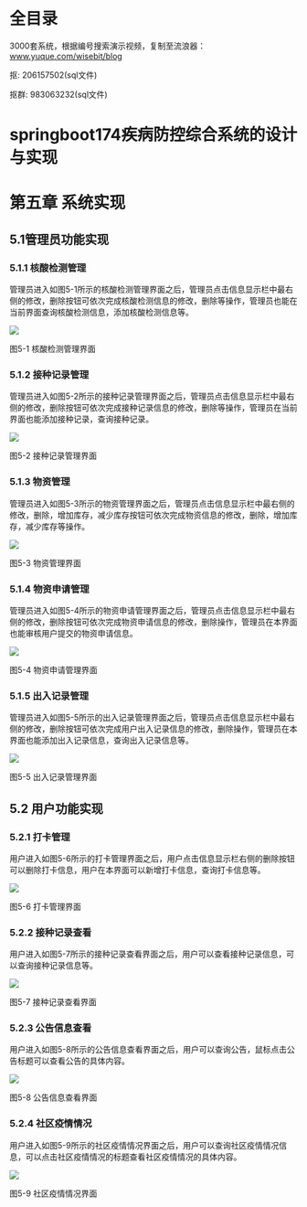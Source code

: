 # 全目录

3000套系统，根据编号搜索演示视频，复制至流浪器：www.yuque.com/wisebit/blog


<p>抠: 206157502(sql文件)</p>
<p>抠群: 983063232(sql文件)</p>


# springboot174疾病防控综合系统的设计与实现
# 第五章 系统实现
## 5.1管理员功能实现
### 5.1.1 核酸检测管理
管理员进入如图5-1所示的核酸检测管理界面之后，管理员点击信息显示栏中最右侧的修改，删除按钮可依次完成核酸检测信息的修改，删除等操作，管理员也能在当前界面查询核酸检测信息，添加核酸检测信息等。

![](/md/blog.015.png)

图5-1 核酸检测管理界面
### 5.1.2 接种记录管理
管理员进入如图5-2所示的接种记录管理界面之后，管理员点击信息显示栏中最右侧的修改，删除按钮可依次完成接种记录信息的修改，删除等操作，管理员在当前界面也能添加接种记录，查询接种记录。

![](/md/blog.016.png)

图5-2 接种记录管理界面
### 5.1.3 物资管理
管理员进入如图5-3所示的物资管理界面之后，管理员点击信息显示栏中最右侧的修改，删除，增加库存，减少库存按钮可依次完成物资信息的修改，删除，增加库存，减少库存等操作。

![](/md/blog.017.png)

图5-3 物资管理界面
### 5.1.4 物资申请管理
管理员进入如图5-4所示的物资申请管理界面之后，管理员点击信息显示栏中最右侧的修改，删除按钮可依次完成物资申请信息的修改，删除操作，管理员在本界面也能审核用户提交的物资申请信息。

![](/md/blog.018.png)

图5-4 物资申请管理界面
### 5.1.5 出入记录管理
管理员进入如图5-5所示的出入记录管理界面之后，管理员点击信息显示栏中最右侧的修改，删除按钮可依次完成用户出入记录信息的修改，删除操作，管理员在本界面也能添加出入记录信息，查询出入记录信息等。

![](/md/blog.019.png)

图5-5 出入记录管理界面
## 5.2 用户功能实现
### 5.2.1 打卡管理
用户进入如图5-6所示的打卡管理界面之后，用户点击信息显示栏右侧的删除按钮可以删除打卡信息，用户在本界面可以新增打卡信息，查询打卡信息等。

![](/md/blog.020.png)

图5-6 打卡管理界面
### 5.2.2 接种记录查看
用户进入如图5-7所示的接种记录查看界面之后，用户可以查看接种记录信息，可以查询接种记录信息等。

![](/md/blog.021.png)

图5-7 接种记录查看界面
### 5.2.3 公告信息查看
用户进入如图5-8所示的公告信息查看界面之后，用户可以查询公告，鼠标点击公告标题可以查看公告的具体内容。

![](/md/blog.022.png)

图5-8 公告信息查看界面
### 5.2.4 社区疫情情况
用户进入如图5-9所示的社区疫情情况界面之后，用户可以查询社区疫情情况信息，可以点击社区疫情情况的标题查看社区疫情情况的具体内容。

![](/md/blog.023.png)

图5-9 社区疫情情况界面












